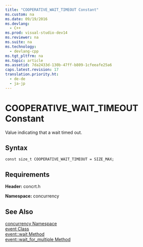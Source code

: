 ```yaml
---
title: "COOPERATIVE_WAIT_TIMEOUT Constant"
ms.custom: na
ms.date: 09/19/2016
ms.devlang: 
  - C++
ms.prod: visual-studio-dev14
ms.reviewer: na
ms.suite: na
ms.technology: 
  - devlang-cpp
ms.tgt_pltfrm: na
ms.topic: article
ms.assetid: 7da2433d-130b-47ff-b809-1cfeeafe25a6
caps.latest.revision: 17
translation.priority.ht: 
  - de-de
  - ja-jp
---
```

# COOPERATIVE_WAIT_TIMEOUT Constant
Value indicating that a wait timed out.  
  
## Syntax  
  
```  
const size_t COOPERATIVE_WAIT_TIMEOUT = SIZE_MAX;  
```  
  
## Requirements  
 **Header:** concrt.h  
  
 **Namespace:** concurrency  
  
## See Also  
 [concurrency Namespace](../vs140/concurrency-Namespace.md)   
 [event Class](../vs140/event-Class.md)   
 [event::wait Method](../vs140/event--wait-Method.md)   
 [event::wait_for_multiple Method](../vs140/event--wait_for_multiple-Method.md)